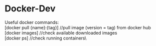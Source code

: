 # Docker-Dev
Useful docker commands:\
[docker pull {name}:{tag}] //pull image (version = tag) from docker hub\
[docker images] //check available downloaded images\
[docker ps] //check running containers\

